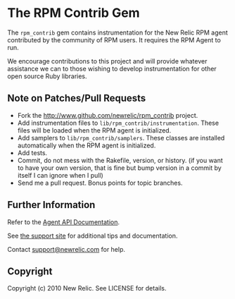 # The RPM Contrib Gem

The `rpm_contrib` gem contains instrumentation for the New Relic RPM agent
contributed by the community of RPM users.  It requires the RPM Agent
to run.

We encourage contributions to this project and will provide whatever
assistance we can to those wishing to develop instrumentation for
other open source Ruby libraries.

## Note on Patches/Pull Requests
 
* Fork the http://www.github.com/newrelic/rpm_contrib project.
* Add instrumentation files to `lib/rpm_contrib/instrumentation`.  These
  files will be loaded when the RPM agent is initialized.
* Add samplers to `lib/rpm_contrib/samplers`.  These classes are
  installed automatically when the RPM agent is initialized.
* Add tests.  
* Commit, do not mess with the Rakefile, version, or history.  (if you
  want to have your own version, that is fine but bump version in a
  commit by itself I can ignore when I pull)
* Send me a pull request. Bonus points for topic branches.

## Further Information

Refer to the [Agent API Documentation](http://newrelic.github.com/rpm).

See [the support site](http://support.newrelic.com/faqs) for additional tips and documentation.

Contact support@newrelic.com for help.

## Copyright

Copyright (c) 2010 New Relic. See LICENSE for details.
